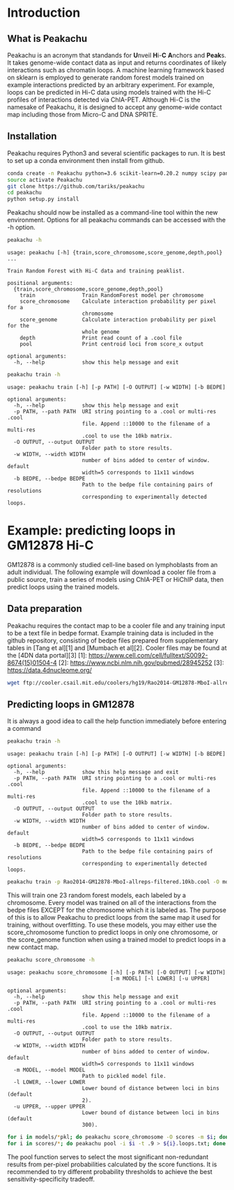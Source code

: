
# Introduction

## What is Peakachu

Peakachu is an acronym that standands for **U**nveil **H**i-**C** **A**nchors and **Peak**s. It takes genome-wide contact data as input and returns coordinates of likely interactions such as chromatin loops. A machine learning framework based on sklearn is employed to generate random forest models trained on example interactions predicted by an arbitrary experiment. For example, loops can be predicted in Hi-C data using models trained with the Hi-C profiles of interactions detected via ChIA-PET. Although Hi-C is the namesake of Peakachu, it is designed to accept any genome-wide contact map including those from Micro-C and DNA SPRITE.

## Installation

Peakachu requires Python3 and several scientific packages to run. It is best to set up a conda environment then install from github.


```bash
conda create -n Peakachu python=3.6 scikit-learn=0.20.2 numpy scipy pandas h5py
source activate Peakachu
git clone https://github.com/tariks/peakachu
cd peakachu
python setup.py install
```

Peakachu should now be installed as a command-line tool within the new environment. Options for all peakachu commands can be accessed with the -h option.


```bash
peakachu -h
```

    usage: peakachu [-h] {train,score_chromosome,score_genome,depth,pool} ...
    
    Train Random Forest with Hi-C data and training peaklist.
    
    positional arguments:
      {train,score_chromosome,score_genome,depth,pool}
        train               Train RandomForest model per chromosome
        score_chromosome    Calculate interaction probability per pixel for a
                            chromosome
        score_genome        Calculate interaction probability per pixel for the
                            whole genome
        depth               Print read count of a .cool file
        pool                Print centroid loci from score_x output
    
    optional arguments:
      -h, --help            show this help message and exit



```bash
peakachu train -h
```

    usage: peakachu train [-h] [-p PATH] [-O OUTPUT] [-w WIDTH] [-b BEDPE]
    
    optional arguments:
      -h, --help            show this help message and exit
      -p PATH, --path PATH  URI string pointing to a .cool or multi-res .cool
                            file. Append ::10000 to the filename of a multi-res
                            .cool to use the 10kb matrix.
      -O OUTPUT, --output OUTPUT
                            Folder path to store results.
      -w WIDTH, --width WIDTH
                            number of bins added to center of window. default
                            width=5 corresponds to 11x11 windows
      -b BEDPE, --bedpe BEDPE
                            Path to the bedpe file containing pairs of resolutions
                            corresponding to experimentally detected loops.


# Example: predicting loops in GM12878 Hi-C

GM12878 is a commonly studied cell-line based on lymphoblasts from an adult individual. The following example will download a cooler file from a public source, train a series of models using ChIA-PET or HiChIP data, then predict loops using the trained models.

## Data preparation

Peakachu requires the contact map to be a cooler file and any training input to be a text file in bedpe format. Example training data is included in the github repository, consisting of bedpe files prepared from supplementary tables in [Tang et al][1] and [Mumbach et al][2]. Cooler files may be found at the [4DN data portal][3]
[1]: https://www.cell.com/cell/fulltext/S0092-8674(15)01504-4
[2]: https://www.ncbi.nlm.nih.gov/pubmed/28945252
[3]: https://data.4dnucleome.org/


```bash
wget ftp://cooler.csail.mit.edu/coolers/hg19/Rao2014-GM12878-MboI-allreps-filtered.10kb.cool
```

## Predicting loops in GM12878

It is always a good idea to call the help function immediately before entering a command


```bash
peakachu train -h
```

    usage: peakachu train [-h] [-p PATH] [-O OUTPUT] [-w WIDTH] [-b BEDPE]
    
    optional arguments:
      -h, --help            show this help message and exit
      -p PATH, --path PATH  URI string pointing to a .cool or multi-res .cool
                            file. Append ::10000 to the filename of a multi-res
                            .cool to use the 10kb matrix.
      -O OUTPUT, --output OUTPUT
                            Folder path to store results.
      -w WIDTH, --width WIDTH
                            number of bins added to center of window. default
                            width=5 corresponds to 11x11 windows
      -b BEDPE, --bedpe BEDPE
                            Path to the bedpe file containing pairs of resolutions
                            corresponding to experimentally detected loops.



```bash
peakachu train -p Rao2014-GM12878-MboI-allreps-filtered.10kb.cool -O models -b hg19.mumbach.h3k27ac.hichip.bedpe 
```

This will train one 23 random forest models, each labeled by a chromosome. Every model was trained on all of the interactions from the bedpe files EXCEPT for the chromosome which it is labeled as. The purpose of this is to allow Peakachu to predict loops from the same map it used for training, without overfitting. To use these models, you may either use the score_chromosome function to predict loops in only one chromosome, or the score_genome function when using a trained model to predict loops in a new contact map.


```bash
peakachu score_chromosome -h
```

    usage: peakachu score_chromosome [-h] [-p PATH] [-O OUTPUT] [-w WIDTH]
                                     [-m MODEL] [-l LOWER] [-u UPPER]
    
    optional arguments:
      -h, --help            show this help message and exit
      -p PATH, --path PATH  URI string pointing to a .cool or multi-res .cool
                            file. Append ::10000 to the filename of a multi-res
                            .cool to use the 10kb matrix.
      -O OUTPUT, --output OUTPUT
                            Folder path to store results.
      -w WIDTH, --width WIDTH
                            number of bins added to center of window. default
                            width=5 corresponds to 11x11 windows
      -m MODEL, --model MODEL
                            Path to pickled model file.
      -l LOWER, --lower LOWER
                            Lower bound of distance between loci in bins (default
                            2).
      -u UPPER, --upper UPPER
                            Lower bound of distance between loci in bins (default
                            300).



```bash
for i in models/*pkl; do peakachu score_chromosome -O scores -m $i; done
for i in scores/*; do peakachu pool -i $i -t .9 > ${i}.loops.txt; done
```

The pool function serves to select the most significant non-redundant results from per-pixel probabilities calculated by the score functions. It is recommended to try different probability thresholds to achieve the best sensitivity-specificity tradeoff.

